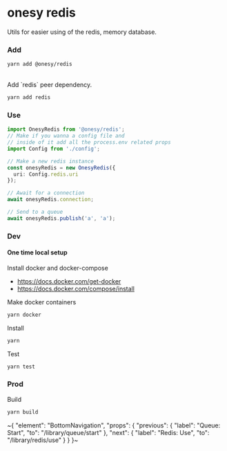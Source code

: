
# onesy redis

Utils for easier using of the redis, memory database.

### Add

```bash
yarn add @onesy/redis
```

<br />
Add `redis` peer dependency.

```bash
yarn add redis
```

### Use

```ts
import OnesyRedis from '@onesy/redis';
// Make if you wanna a config file and
// inside of it add all the process.env related props
import Config from './config';

// Make a new redis instance
const onesyRedis = new OnesyRedis({
  uri: Config.redis.uri
});

// Await for a connection
await onesyRedis.connection;

// Send to a queue
await onesyRedis.publish('a', 'a'); 
```

### Dev

#### One time local setup

Install docker and docker-compose

- https://docs.docker.com/get-docker
- https://docs.docker.com/compose/install

Make docker containers

```bash
yarn docker
```

Install

```bash
yarn
```

Test

```bash
yarn test
```

### Prod

Build

```bash
yarn build
```

~{
  "element": "BottomNavigation",
  "props": {
    "previous": {
      "label": "Queue: Start",
      "to": "/library/queue/start"
    },
    "next": {
      "label": "Redis: Use",
      "to": "/library/redis/use"
    }
  }
}~
